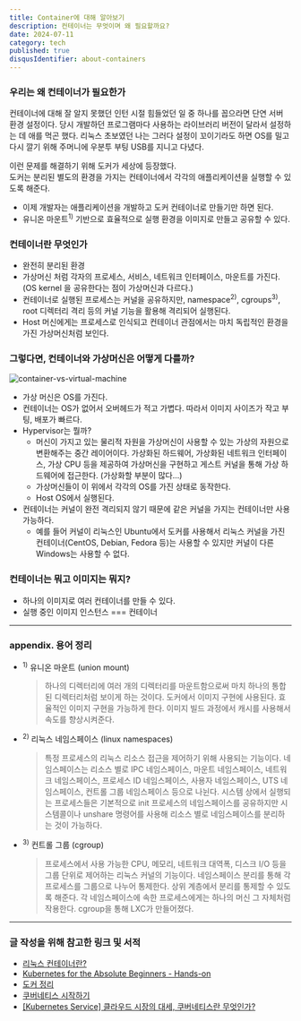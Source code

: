 ```yaml
---
title: Container에 대해 알아보기
description: 컨테이너는 무엇이며 왜 필요할까요?
date: 2024-07-11
category: tech
published: true
disqusIdentifier: about-containers
---
```


### 우리는 왜 컨테이너가 필요한가

컨테이너에 대해 잘 알지 못했던 인턴 시절 힘들었던 일 중 하나를 꼽으라면 단연 서버 환경 설정이다. 당시 개발하던 프로그램마다 사용하는 라이브러리 버전이 달라서 설정하는 데 애를 먹곤 했다. 리눅스 초보였던 나는 그러다 설정이 꼬이기라도 하면 OS를 밀고 다시 깔기 위해 주머니에 우분투 부팅 USB를 지니고 다녔다.

이런 문제를 해결하기 위해 도커가 세상에 등장했다.  
도커는 분리된 별도의 환경을 가지는 컨테이너에서 각각의 애플리케이션을 실행할 수 있도록 해준다.

- 이제 개발자는 애플리케이션을 개발하고 도커 컨테이너로 만들기만 하면 된다.
- 유니온 마운트<sup>1)</sup> 기반으로 효율적으로 실행 환경을 이미지로 만들고 공유할 수 있다.

### 컨테이너란 무엇인가

- 완전히 분리된 환경
- 가상머신 처럼 각자의 프로세스, 서비스, 네트워크 인터페이스, 마운트를 가진다. (OS kernel 을 공유한다는 점이 가상머신과 다르다.)
- 컨테이너로 실행된 프로세스는 커널을 공유하지만, namespace<sup>2)</sup>, cgroups<sup>3)</sup>, root 디렉터리 격리 등의 커널 기능을 활용해 격리되어 실행된다.
- Host 머신에게는 프로세스로 인식되고 컨테이너 관점에서는 마치 독립적인 환경을 가진 가상머신처럼 보인다.

### 그렇다면, 컨테이너와 가상머신은 어떻게 다를까?

![container-vs-virtual-machine](/images/Container에-대해-알아보기/1.png)

- 가상 머신은 OS를 가진다.
- 컨테이너는 OS가 없어서 오버헤드가 적고 가볍다. 따라서 이미지 사이즈가 작고 부팅, 배포가 빠르다.
- Hypervisor는 뭘까?
  - 머신이 가지고 있는 물리적 자원을 가상머신이 사용할 수 있는 가상의 자원으로 변환해주는 중간 레이어이다. 가상화된 하드웨어, 가상화된 네트워크 인터페이스, 가상 CPU 등을 제공하여 가상머신을 구현하고 게스트 커널을 통해 가상 하드웨어에 접근한다. (가상화할 부분이 많다...)
  - 가상머신들이 이 위에서 각각의 OS를 가진 상태로 동작한다.
  - Host OS에서 실행된다.
- 컨테이너는 커널이 완전 격리되지 않기 때문에 같은 커널을 가지는 컨테이너만 사용 가능하다.
  - 예를 들어 커널이 리눅스인 Ubuntu에서 도커를 사용해서 리눅스 커널을 가진 컨테이너(CentOS, Debian, Fedora 등)는 사용할 수 있지만 커널이 다른 Windows는 사용할 수 없다.

### 컨테이너는 뭐고 이미지는 뭐지?

- 하나의 이미지로 여러 컨테이너를 만들 수 있다.
- 실행 중인 이미지 인스턴스 === 컨테이너

---

### appendix. 용어 정리

- <sup>1)</sup> 유니온 마운트 (union mount)
  > 하나의 디렉터리에 여러 개의 디렉터리를 마운트함으로써 마치 하나의 통합된 디렉터리처럼 보이게 하는 것이다. 도커에서 이미지 구현에 사용된다. 효율적인 이미지 구현을 가능하게 한다. 이미지 빌드 과정에서 캐시를 사용해서 속도를 향상시켜준다.
- <sup>2)</sup> 리눅스 네임스페이스 (linux namespaces)
  > 특정 프로세스의 리눅스 리소스 접근을 제어하기 위해 사용되는 기능이다. 네임스페이스는 리소스 별로 IPC 네임스페이스, 마운트 네임스페이스, 네트워크 네임스페이스, 프로세스 ID 네임스페이스, 사용자 네임스페이스, UTS 네임스페이스, 컨트롤 그룹 네임스페이스 등으로 나뉜다. 시스템 상에서 실행되는 프로세스들은 기본적으로 init 프로세스의 네임스페이스를 공유하지만 시스템콜이나 unshare 명령어를 사용해 리소스 별로 네임스페이스를 분리하는 것이 가능하다.
- <sup>3)</sup> 컨트롤 그룹 (cgroup)
  > 프로세스에서 사용 가능한 CPU, 메모리, 네트워크 대역폭, 디스크 I/O 등을 그룹 단위로 제어하는 리눅스 커널의 기능이다. 네임스페이스 분리를 통해 각 프로세스를 그룹으로 나누어 통제한다. 상위 계층에서 분리를 통제할 수 있도록 해준다. 각 네임스페이스에 속한 프로세스에게는 하나의 머신 그 자체처럼 작용한다. cgroup을 통해 LXC가 만들어졌다.

---

### 글 작성을 위해 참고한 링크 및 서적

- [리눅스 컨테이너란?](https://www.44bits.io/ko/keyword/linux-container)
- [Kubernetes for the Absolute Beginners - Hands-on](https://www.udemy.com/course/learn-kubernetes/)
- [도커 정리](https://rokrokss.com/post/2019/10/17/%EB%8F%84%EC%BB%A4-Docker-%EC%A0%95%EB%A6%AC.html)
- [쿠버네티스 시작하기](http://www.yes24.com/Product/Goods/61335395)
- [[Kubernetes Service] 클라우드 시장의 대세, 쿠버네티스란 무엇인가?](https://www.youtube.com/watch?v=JNc11rxLtmE)
